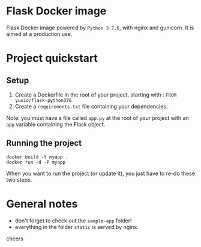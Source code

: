# Flask Docker image

Flask Docker image powered by `Python 3.7.6`, with nginx and gunicorn. It is
aimed at a production use.

# Project quickstart

## Setup

1. Create a Dockerfile in the root of your project, starting with : `FROM yuxio/flask-python376`
2. Create a `requirements.txt` file containing your dependencies.

Note: you must have a file called `app.py` at the root of your project
with an `app` variable containing the Flask object.

## Running the project

```
docker build -t myapp .
docker run -d -P myapp
```

When you want to run the project (or update it), you just have to re-do these
two steps.

# General notes

- don't forget to check out the `sample-app` folder!
- everything in the folder `static` is served by nginx.

cheers
